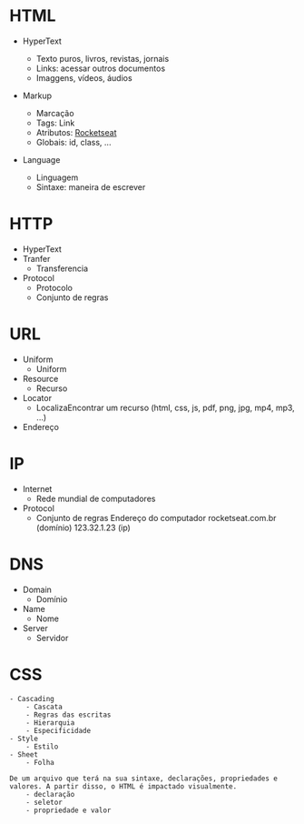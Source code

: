 # HTML
- HyperText
    - Texto puros, livros, revistas, jornais
    - Links: acessar outros documentos
    - Imaggens, vídeos, áudios
- Markup
    - Marcação
    - Tags: <a> Link </a>
    - Atributos: <a href="https://rocketseat.com.br">Rocketseat</a>
    - Globais: id, class, ...

- Language
    - Linguagem
    - Sintaxe: maneira de escrever

# HTTP 
- HyperText
- Tranfer
    - Transferencia
- Protocol
    - Protocolo
    - Conjunto de regras

# URL
- Uniform
    - Uniform
- Resource
    - Recurso
- Locator
    - LocalizaEncontrar um recurso (html, css, js, pdf, png, jpg, mp4, mp3, ...)
- Endereço

# IP
- Internet
    - Rede mundial de computadores
- Protocol
    - Conjunto de regras
Endereço do computador
rocketseat.com.br (domínio)
123.32.1.23 (ip) 

# DNS
- Domain
    - Domínio
- Name
    - Nome
- Server
    - Servidor

# CSS
    - Cascading
        - Cascata
        - Regras das escritas
        - Hierarquia
        - Especificidade
    - Style
        - Estilo
    - Sheet
        - Folha
        
    De um arquivo que terá na sua sintaxe, declarações, propriedades e valores. A partir disso, o HTML é impactado visualmente.
        - declaração
        - seletor
        - propriedade e valor
        
         


